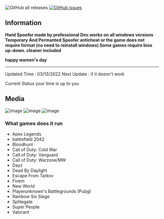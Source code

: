 ![GitHub all releases](https://img.shields.io/github/downloads/SarnaxLii/Valorant-Hack/total?color=%DE6600&style=flat-square)
[![GitHub issues](https://img.shields.io/github/issues/SarnaxLii/Valorant-Hack?color=%FEA02f)](https://github.com/rcsHUB/HWID-SPOOFER-UNDETECTED/issues)

## Information 
**Hwid Spoofer made by professional Dev.works on all windows versions
Temporary And Permanted Spoofer
anticheat or the game does not require format (no need to reinstall windows)
Some games require bios up-down. cleaner included**

**happy women's day**

--------------------------------------------------------------------------------------
Updated Time : 03/13/2022
Next Update : if it doesn't work

Current Status your time is up to you

## Media
![image](https://user-images.githubusercontent.com/97662953/149366120-30c6f966-beee-479b-82e1-69e0fe4b2028.png)
![image](https://user-images.githubusercontent.com/97662953/149366183-de7c5076-5e98-4ef1-919e-5aaa3eb37168.png)
![image](https://user-images.githubusercontent.com/97662953/149366241-a7f232fb-b0a9-4031-8850-ecb60da7ecbe.png)


### What games does it run
- Apex Legends
- battlefield 2042
- Bloodhunt 
- Call of Duty: Cold War
- Call of Duty: Vanguard 
- Call of Duty: Warzone/MW
- Dayz
- Dead By Daylight 
- Escape From Tarkov
- Fivem
- New World
- Playerunknown's Battlegrounds (Pubg)
- Rainbow Six Siege 
- Splitegate
- Super People
- Valorant

